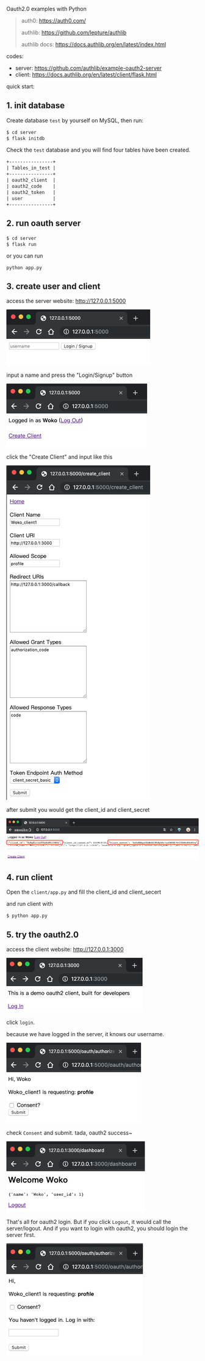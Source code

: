 Oauth2.0 examples with Python

> auth0: https://auth0.com/
> 
> authlib: https://github.com/lepture/authlib
> 
> authlib docs: https://docs.authlib.org/en/latest/index.html

codes: 
* server: https://github.com/authlib/example-oauth2-server
* client: https://docs.authlib.org/en/latest/client/flask.html

quick start:

## 1. init database

Create database `test` by yourself on MySQL, then run:

```
$ cd server
$ flask initdb
```
Check the `test` database and you will find four tables have been created.

```
+----------------+
| Tables_in_test |
+----------------+
| oauth2_client  |
| oauth2_code    |
| oauth2_token   |
| user           |
+----------------+
```

## 2. run oauth server

```
$ cd server
$ flask run
```

or you can run
```
python app.py
```

## 3. create user and client

access the server website: http://127.0.0.1:5000

![create_user](resource/create_user.png)

input a name and press the "Login/Signup" button

![logged_user](resource/logged_user.png)

click the "Create Client" and input like this

![create_client](resource/create_client.png)

after submit you would get the client_id and client_secret

![client_info](resource/client_info.png)

## 4. run client

Open the `client/app.py` and fill the client_id and client_secert

and run client with
```
$ python app.py
```

## 5. try the oauth2.0

access the client website: http://127.0.0.1:3000

![client_homepage](resource/client_homepage.png)

click `login`.

because we have logged in the server, it knows our username.

![logged_authorize](resource/logged_authorize.png)

check `Consent` and submit. tada, oauth2 success~

![oauth2_success](resource/oauth2_success.png)

That's all for oauth2 login.
But if you click `Logout`, it would call the server/logout.
And if you want to login with oauth2, you should login the server first.

![unlogged_authorize](resource/unlogged_authorize.png)
